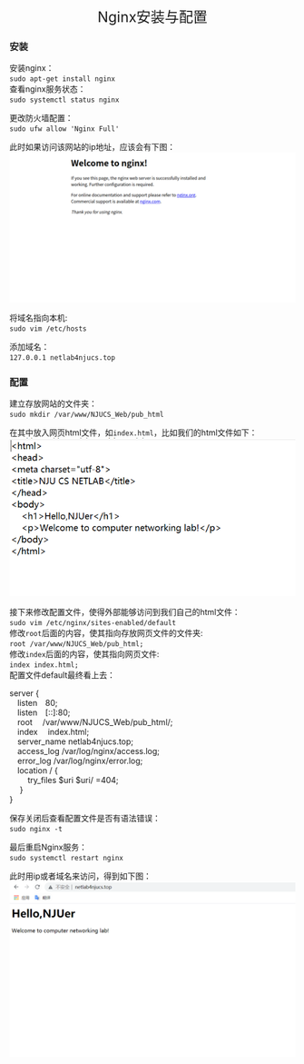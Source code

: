 <div style="text-align:center;font-size:25px">Nginx安装与配置</div>

### 安装
安装nginx：</br>
`sudo apt-get install nginx`</br>
查看nginx服务状态：</br>
`sudo systemctl status nginx`

更改防火墙配置：</br>
`sudo ufw allow 'Nginx Full'`

此时如果访问该网站的ip地址，应该会有下图：</br>
![nginx-default](./image/nginx-default.PNG)

将域名指向本机:</br>
`sudo vim /etc/hosts`

添加域名：</br>
`127.0.0.1 netlab4njucs.top`

### 配置

建立存放网站的文件夹：</br>
`sudo mkdir /var/www/NJUCS_Web/pub_html`

在其中放入网页html文件，如`index.html`，比如我们的html文件如下：</br>
![htmltxt](./image/html.PNG)

接下来修改配置文件，使得外部能够访问到我们自己的html文件：</br>
`sudo vim /etc/nginx/sites-enabled/default`</br>
修改`root`后面的内容，使其指向存放网页文件的文件夹:</br>
`root /var/www/NJUCS_Web/pub_html;`</br>
修改`index`后面的内容，使其指向网页文件:</br>
`index index.html;`</br>
配置文件default最终看上去：

server {</br>
&emsp;listen&emsp;80;</br>
&emsp;listen&emsp;[::]:80;</br>
&emsp;root&emsp; /var/www/NJUCS_Web/pub_html/;</br>
&emsp;index&emsp; index.html;</br>
&emsp;server_name netlab4njucs.top;</br>
&emsp;access_log /var/log/nginx/access.log;</br>
&emsp;error_log /var/log/nginx/error.log;</br>
&emsp;location / {</br>
  &emsp;&emsp;  try_files $uri $uri/ =404;</br>
&emsp;  }</br>
}

保存关闭后查看配置文件是否有语法错误：</br>
`sudo nginx -t`

最后重启Nginx服务：</br>
`sudo systemctl restart nginx`

此时用ip或者域名来访问，得到如下图：</br>
![after-config](./image/after-config.PNG)
